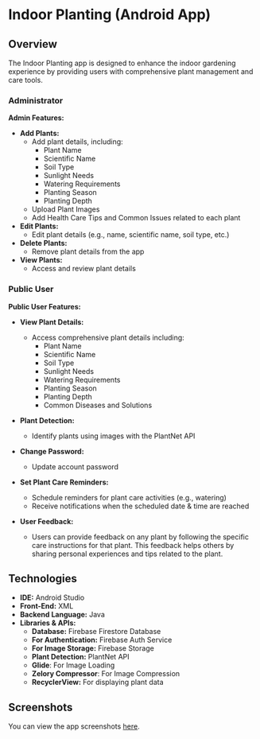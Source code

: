 # Indoor Planting (Android App)

## Overview
The Indoor Planting app is designed to enhance the indoor gardening experience by providing users with comprehensive plant management and care tools. 


### Administrator

**Admin Features:**
- **Add Plants:**
  - Add plant details, including:
    - Plant Name
    - Scientific Name
    - Soil Type
    - Sunlight Needs
    - Watering Requirements
    - Planting Season
    - Planting Depth
  - Upload Plant Images
  - Add Health Care Tips and Common Issues related to each plant
- **Edit Plants:**
  - Edit plant details (e.g., name, scientific name, soil type, etc.)
- **Delete Plants:**
  - Remove plant details from the app
- **View Plants:**
  - Access and review plant details

### Public User

**Public User Features:**
- **View Plant Details:**
  - Access comprehensive plant details including:
    - Plant Name
    - Scientific Name
    - Soil Type
    - Sunlight Needs
    - Watering Requirements
    - Planting Season
    - Planting Depth
    - Common Diseases and Solutions
- **Plant Detection:**
  - Identify plants using images with the PlantNet API
- **Change Password:**
  - Update account password
- **Set Plant Care Reminders:**
  - Schedule reminders for plant care activities (e.g., watering)
  - Receive notifications when the scheduled date & time are reached

- **User Feedback:**
  - Users can provide feedback on any plant by following the specific care instructions for that plant. This feedback helps others by sharing personal experiences and tips related to the plant.


## Technologies

- **IDE:** Android Studio
- **Front-End:** XML
- **Backend Language:** Java
- **Libraries & APIs:**
  - **Database:** Firebase Firestore Database
  - **For Authentication:** Firebase Auth Service
  - **For Image Storage:** Firebase Storage
  - **Plant Detection:** PlantNet API
  - **Glide**: For Image Loading
  - **Zelory Compressor**: For Image Compression
  - **RecyclerView:** For displaying plant data

## Screenshots

You can view the app screenshots [here](https://docs.google.com/presentation/d/1yegLTU5ODwr5X2SG7XtiPwfYWDMLUn_g/edit#slide=id.p1).
